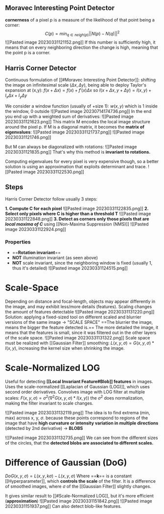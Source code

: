 ## Moravec Interesting Point Detector
**cornerness** of a pixel p is a measure of the likelihood of that point being a corner:
$$C(p)=min_{q\in neigh(p)} ||N(p)-N(q)||^{2}$$
![[Pasted image 20230331121152.png]]
If this number is sufficiently high, it means that on every neighboring direction the change is high, meaning that the point p is a corner.
## Harris Corner Detector
Continuous formulation of [[#Moravec Interesting Point Detector]]:
shifting the image on infinitesimal scale ($\Delta x , \Delta y$), being able to deploy Taylor's expansion at (x,y): $f(x+\Delta x)=f(x)+f'(x)\Delta x$ 
so $I(x+\Delta x, y+ \Delta y)= I(x,y)+I_{x}\Delta x + I_{y}\Delta y$

We consider a window function (usually of +size 1): $w(x,y)$ which is 1 inside the window, 0 outside
![[Pasted image 20230714174736.png]]
In the end you end up with a weighted sum of derivatives:
![[Pasted image 20230331121623.png]]
This matrix M encodes the local image structure around the pixel p. If M is a diagonal matrix, it becomes the **matrix of eigenvalues**:
![[Pasted image 20230331121737.png]]
![[Pasted image 20230331121746.png]]

But M can always be diagonalized with rotations:
![[Pasted image 20230331121835.png]]
That's why this method is **invariant to rotations.**

Computing eigenvalues for every pixel is very expensive though, so a better solution is using an approximation that exploits determinant and trace.
![[Pasted image 20230331122530.png]]
## Steps
Harris Corner Detector follow usually 3 steps:

**1. Compute C for each pixel**
![[Pasted image 20230331122835.png]]
**2. Select only pixels where C is higher than a threshold T**
![[Pasted image 20230331122848.png]]
**3. Detect as corners only those pixels that are _local maxima of C_**
using [[Non-Maxima Suppression (NMS)]]
![[Pasted image 20230331122924.png]]
### Properties
- ==**Rotation invariant**==
- **NOT** illumination invariant (as seen above)
- **NOT** scale invariant, since the neighboring window is fixed (usually 1, thus it's detailed)
![[Pasted image 20230331124515.png]]

# Scale-Space
Depending on distance and focal-length, objects may appear differently in the image, and may exhibit less/more details (features).
Scaling changes the amount of features detectable
![[Pasted image 20230331131220.png]]
Solution: applying a fixed-sized tool on different scaled and blurrier versions of the same image -> "SCALE SPACE"
==The blurrier the image, means the bigger the feature detected is.== The more detailed the image, it means that the features is small, since it was filtered out in the other layers of the scale space.
![[Pasted image 20230331131322.png]]
Scale space must be realized with [[Gaussian Filter]] smoothing:
$L(x,y,\sigma)=G(x,y,\sigma)*I(x,y)$, increasing the kernel size when shrinking the image.

# Scale-Normalized LOG
Useful for detecting **[[Local Invariant Feature#Blob]] features** in images.
Uses the scale-normalized [[Laplacian of Gaussian (LOG)]], which uses second order derivatives.
Convolves image with LOG filter at multiple scales:
$F(x,y,\sigma)=\sigma^{2}(\nabla^{2}G(x,y,\sigma)*I(x,y))$ 
the $\sigma^{2}$ does normalization, making the filter invariant to scale changes. 

![[Pasted image 20230331132119.png]]
The idea is to find extrema (min, max) across x, y, $\sigma$. because these points correspond to regions of the image that have **high curvature or intensity variation in multiple directions** (detected by 2nd derivative) -> **BLOBS**

![[Pasted image 20230331132735.png]]
We can see from the different sizes of the circles, that the **detected blobs are associated to different scales.**
# Difference of Gaussian (DoG)
$DoG(x,y,\sigma)=L(x,y,k\sigma)-L(x, y, \sigma)$ 
Where ==**k**== is a constant [[Hyperparameter]], which **controls the scale** of the filter.
It is a difference of smoothed images, where $\sigma$ of the [[Gaussian Filter]] slightly changes.

It gives similar result to [[#Scale-Normalized LOG]], but it's more efficient (**approximation**)
![[Pasted image 20230331151842.png]]
![[Pasted image 20230331151937.png]]
Can also detect blob-like features.

